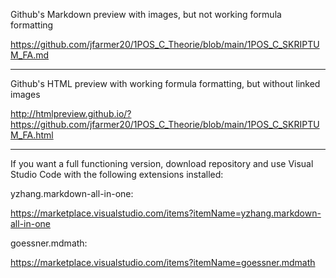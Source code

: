Github's Markdown preview with images, but not working formula formatting

https://github.com/jfarmer20/1POS_C_Theorie/blob/main/1POS_C_SKRIPTUM_FA.md

---

Github's HTML preview with working formula formatting, but without linked images

http://htmlpreview.github.io/?https://github.com/jfarmer20/1POS_C_Theorie/blob/main/1POS_C_SKRIPTUM_FA.html

---

If you want a full functioning version, download repository and use Visual Studio Code with the following extensions installed:

yzhang.markdown-all-in-one:  

https://marketplace.visualstudio.com/items?itemName=yzhang.markdown-all-in-one

goessner.mdmath:  

https://marketplace.visualstudio.com/items?itemName=goessner.mdmath


